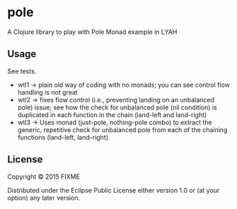 # pole

A Clojure library to play with Pole Monad example in LYAH

## Usage

See tests.

* wtl1 -> plain old way of coding with no monads; you can see control flow handling is not great
* wtl2 -> fixes flow control (i.e., preventing landing on an unbalanced pole) issue; see how the check for unbalanced pole (nil condition) is duplicated in each function in the chain (land-left and land-right)
* wtl3 -> Uses monad (just-pole, nothing-pole combo) to extract the generic, repetitive check for unbalanced pole from each of the chaining functions (land-left, land-right).

## License

Copyright © 2015 FIXME

Distributed under the Eclipse Public License either version 1.0 or (at
your option) any later version.
